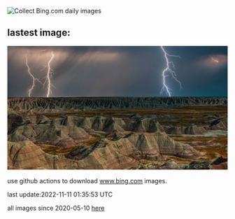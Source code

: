 ![Collect Bing.com daily images](https://github.com/counter2015/bing-daily-images/workflows/Collect%20Bing.com%20daily%20images/badge.svg)
## lastest image:
![](images/BadLightning.jpg)

use github actions to download www.bing.com images.

last update:2022-11-11 01:35:53 UTC

all images since 2020-05-10 [here](https://github.com/counter2015/bing-daily-images/tree/master/images) 
